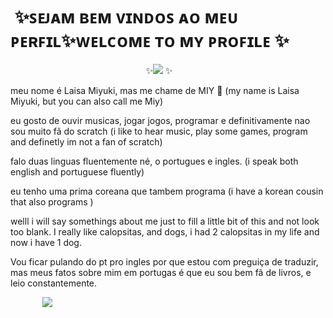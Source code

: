 
# ‎ ‎ ‎‎ ‎ ‎ ‎ ‎ ‎ ‎‎ ‎✨ꜱᴇᴊᴀᴍ ʙᴇᴍ ᴠɪɴᴅᴏꜱ ᴀᴏ ᴍᴇᴜ ᴘᴇʀꜰɪʟ✨ᴡᴇʟᴄᴏᴍᴇ ᴛᴏ ᴍʏ ᴘʀᴏꜰɪʟᴇ ✨
‎ ‎ ‎ ‎ ‎ ‎ ‎ ‎ ‎ ‎ ‎ ‎ ‎ ‎ ‎ ‎ ‎ ‎  ‎ ‎ ‎ ‎ ‎ ‎ ‎ ‎ ‎ ‎ ‎ ‎ ‎ ‎ ‎ ‎ ‎ ‎ ‎ ‎  ‎ ‎ ‎ ‎ ‎ ‎ ‎ ‎ ‎ ‎ ‎ ‎ ‎ ‎ ‎ ‎ ‎ ✨![](https://media1.tenor.com/m/M9Cj7p4fJOMAAAAC/cockatiel-parrot.gif) ✨

meu nome é Laisa Miyuki, mas me chame de MIY 🍋 (my name is Laisa Miyuki, but you can also call me Miy)         


eu gosto de ouvir musicas, jogar jogos, programar e definitivamente nao sou muito fã do scratch (i like to hear music, play some games, program and definetly im not a fan of scratch)


falo duas linguas fluentemente né, o portugues e ingles. (i speak both english and portuguese fluently)

eu tenho uma prima coreana que tambem programa (i have a korean cousin that also programs )

welll i will say somethings about me just to fill a little bit of this and not look too blank. I really like calopsitas, and dogs, i had 2 calopsitas in my life and now i have 1 dog.

Vou ficar pulando do pt pro ingles por que estou com preguiça de traduzir, mas meus fatos sobre mim em portugas é que eu sou bem fã de livros, e leio constantemente.



 ‎ ‎ ‎ ‎ ‎ ‎ ‎ ‎ ‎ ‎ ‎ ‎ ‎ ![](https://media1.tenor.com/m/nRc4qMx0cs4AAAAC/bird-cockatiel.gif)



<!--
**MIYMIYUKI/MIYMIYUKI** is a ✨ _special_ ✨ repository because its `README.md` (this file) appears on your GitHub profile.

Here are some ideas to get you started:

- 🔭 I’m currently working on ...
- 🌱 I’m currently learning ...
- 👯 I’m looking to collaborate on ...
- 🤔 I’m looking for help with ...
- 💬 Ask me about ...
- 📫 How to reach me: ...
- 😄 Pronouns: ...
- ⚡ Fun fact: ...
-->
